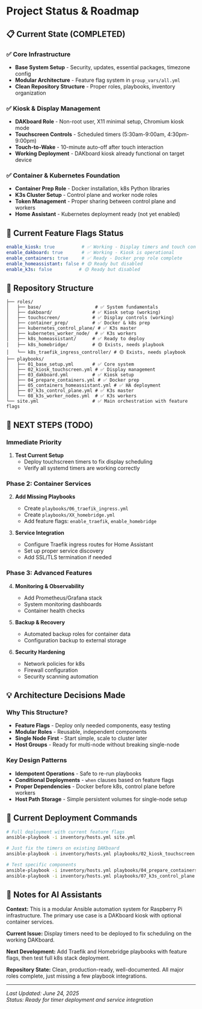 # Project Status & Roadmap

## 📋 Current State (COMPLETED)

### ✅ Core Infrastructure
- **Base System Setup** - Security, updates, essential packages, timezone config
- **Modular Architecture** - Feature flag system in `group_vars/all.yml`
- **Clean Repository Structure** - Proper roles, playbooks, inventory organization

### ✅ Kiosk & Display Management  
- **DAKboard Role** - Non-root user, X11 minimal setup, Chromium kiosk mode
- **Touchscreen Controls** - Scheduled timers (5:30am-9:00am, 4:30pm-9:00pm)
- **Touch-to-Wake** - 10-minute auto-off after touch interaction
- **Working Deployment** - DAKboard kiosk already functional on target device

### ✅ Container & Kubernetes Foundation
- **Container Prep Role** - Docker installation, k8s Python libraries
- **K3s Cluster Setup** - Control plane and worker node roles
- **Token Management** - Proper sharing between control plane and workers
- **Home Assistant** - Kubernetes deployment ready (not yet enabled)

## 🎯 Current Feature Flags Status
```yaml
enable_kiosk: true          # ✅ Working - Display timers and touch controls
enable_dakboard: true       # ✅ Working - Kiosk is operational  
enable_containers: true     # ✅ Ready - Docker prep role complete
enable_homeassistant: false # 🟡 Ready but disabled
enable_k3s: false          # 🟡 Ready but disabled
```

## 📂 Repository Structure
```
├── roles/
│   ├── base/                    # ✅ System fundamentals
│   ├── dakboard/               # ✅ Kiosk setup (working)
│   ├── touchscreen/            # ✅ Display controls (working)
│   ├── container_prep/         # ✅ Docker & k8s prep
│   ├── kubernetes_control_plane/ # ✅ K3s master
│   ├── kubernetes_worker_node/  # ✅ K3s workers  
│   ├── k8s_homeassistant/      # ✅ Ready to deploy
│   ├── k8s_homebridge/         # 🟡 Exists, needs playbook
│   └── k8s_traefik_ingress_controller/ # 🟡 Exists, needs playbook
├── playbooks/
│   ├── 01_base_setup.yml       # ✅ Core system
│   ├── 02_kiosk_touchscreen.yml # ✅ Display management
│   ├── 03_dakboard.yml         # ✅ Kiosk setup
│   ├── 04_prepare_containers.yml # ✅ Docker prep
│   ├── 05_containers_homeassistant.yml # ✅ HA deployment
│   ├── 07_k3s_control_plane.yml # ✅ K3s master
│   └── 08_k3s_worker_nodes.yml  # ✅ K3s workers
└── site.yml                    # ✅ Main orchestration with feature flags
```

## 🚧 NEXT STEPS (TODO)

### Immediate Priority
1. **Test Current Setup**
   - Deploy touchscreen timers to fix display scheduling
   - Verify all systemd timers are working correctly

### Phase 2: Container Services  
2. **Add Missing Playbooks**
   - Create `playbooks/06_traefik_ingress.yml` 
   - Create `playbooks/XX_homebridge.yml`
   - Add feature flags: `enable_traefik`, `enable_homebridge`

3. **Service Integration**
   - Configure Traefik ingress routes for Home Assistant
   - Set up proper service discovery
   - Add SSL/TLS termination if needed

### Phase 3: Advanced Features
4. **Monitoring & Observability**
   - Add Prometheus/Grafana stack
   - System monitoring dashboards
   - Container health checks

5. **Backup & Recovery**
   - Automated backup roles for container data
   - Configuration backup to external storage

6. **Security Hardening**
   - Network policies for k8s
   - Firewall configuration
   - Security scanning automation

## 💡 Architecture Decisions Made

### Why This Structure?
- **Feature Flags** - Deploy only needed components, easy testing
- **Modular Roles** - Reusable, independent components
- **Single Node First** - Start simple, scale to cluster later
- **Host Groups** - Ready for multi-node without breaking single-node

### Key Design Patterns
- **Idempotent Operations** - Safe to re-run playbooks
- **Conditional Deployments** - `when` clauses based on feature flags
- **Proper Dependencies** - Docker before k8s, control plane before workers
- **Host Path Storage** - Simple persistent volumes for single-node setup

## 🔧 Current Deployment Commands

```bash
# Full deployment with current feature flags
ansible-playbook -i inventory/hosts.yml site.yml

# Just fix the timers on existing DAKboard
ansible-playbook -i inventory/hosts.yml playbooks/02_kiosk_touchscreen.yml

# Test specific components
ansible-playbook -i inventory/hosts.yml playbooks/04_prepare_containers.yml
ansible-playbook -i inventory/hosts.yml playbooks/07_k3s_control_plane.yml
```

## 📝 Notes for AI Assistants

**Context:** This is a modular Ansible automation system for Raspberry Pi infrastructure. The primary use case is a DAKboard kiosk with optional container services.

**Current Issue:** Display timers need to be deployed to fix scheduling on the working DAKboard.

**Next Development:** Add Traefik and Homebridge playbooks with feature flags, then test full k8s stack deployment.

**Repository State:** Clean, production-ready, well-documented. All major roles complete, just missing a few playbook integrations.

---
*Last Updated: June 24, 2025*  
*Status: Ready for timer deployment and service integration*